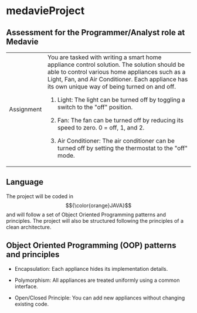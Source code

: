 # medavieProject
## Assessment for the Programmer/Analyst role at Medavie
<table>
<tr>
<td>
Assignment
</td>
<td>
You are tasked with writing a smart home appliance control solution. The solution should be able to control various home appliances such as a Light, Fan, and Air Conditioner. Each appliance has its own unique way of being turned on and off.

 

1. Light: The light can be turned off by toggling a switch to the "off" position.

2. Fan: The fan can be turned off by reducing its speed to zero. 0 = off, 1, and 2.

3. Air Conditioner: The air conditioner can be turned off by setting the thermostat to the "off" mode.
   
</td>
</tr>
</table>

## Language

The project will be coded in $${\color{orange}JAVA}$$ and will follow a set of Object Oriented Programming patterns and principles. The project will also be structured following the principles of a clean architecture.
## Object Oriented Programming (OOP) patterns and principles

* Encapsulation: Each appliance hides its implementation details.

* Polymorphism: All appliances are treated uniformly using a common interface.

* Open/Closed Principle: You can add new appliances without changing existing code.


